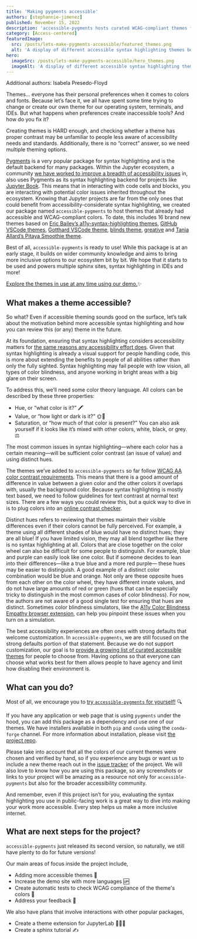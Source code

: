 ```yaml
---
title: 'Making pygments accessible'
authors: [stephannie-jimenez]
published: November 15, 2022
description: 'accessible-pygments hosts curated WCAG-compliant themes for all your syntax highlighting needs.'
category: [Access-centered]
featuredImage:
  src: /posts/lets-make-pygments-accessible/featured_themes.png
  alt: 'A display of different accessible syntax highlighting themes being applied to the same example code.'
hero:
  imageSrc: /posts/lets-make-pygments-accessible/hero_themes.png
  imageAlt: 'A display of different accessible syntax highlighting themes being applied to the same example code.'
---
```


Additional authors: Isabela Presedo-Floyd

Themes… everyone has their personal preferences when it comes to colors and fonts. Because let’s face it, we all have spent some time trying to change or create our own theme for our operating system, terminals, and IDEs. But what happens when preferences create inaccessible tools? And how do you fix it?

Creating themes is HARD enough, and checking whether a theme has proper contrast may be unfamiliar to people less aware of accessibility needs and standards. Additionally, there is no “correct” answer, so we need multiple theming options.

[Pygments](https://pygments.org/) is a very popular package for syntax highlighting and is the default backend for many packages. Within the Jupyter ecosystem, a community [we have worked to improve a breadth of accessibility issues](https://jupyter-a11y.netlify.app/) in, also uses Pygments as its syntax highlighting backend for projects like [Jupyter Book](https://jupyterbook.org/en/stable/intro.html). This means that in interacting with code cells and blocks, you are interacting with potential color issues inherited throughout the ecosystem. Knowing that Jupyter projects are far from the only ones that could benefit from accessibility-considerate syntax highlighting, we created our package named `accessible-pygments` to host themes that already had accessible and WCAG-compliant colors. To date, this includes 16 brand new themes based on [Eric Bailey’s a11y-syntax-highlighting themes](https://github.com/ericwbailey/a11y-syntax-highlighting), [GitHub VSCode themes](https://github.com/primer/github-vscode-theme), [Gotthard VSCode theme](https://github.com/janbiasi/vscode-gotthard-theme/), [blinds theme](https://github.com/orbulant/blinds-theme), [greative](https://github.com/SumanKhdka/Greative-VSCode-Theme) and [Tania Allard’s Pitaya Smoothie theme](https://github.com/trallard/pitaya_smoothie).

Best of all, `accessible-pygments` is ready to use! While this package is at an early stage, it builds on wider community knowledge and aims to bring more inclusive options to our ecosystem bit by bit. We hope that it starts to be used and powers multiple sphinx sites, syntax highlighting in IDEs and more!

[Explore the themes in use at any time using our demo.](https://quansight-labs.github.io/accessible-pygments/)✨

## What makes a theme accessible?

So what? Even if accessible theming sounds good on the surface, let’s talk about the motivation behind more accessible syntax highlighting and how you can review this (or any) theme in the future.

At its foundation, ensuring that syntax highlighting considers accessibility matters for [the same reasons any accessibility effort does](https://www.w3.org/WAI/fundamentals/accessibility-intro/#context). Given that syntax highlighting is already a visual support for people handling code, this is more about extending the benefits to people of all abilities rather than only the fully sighted. Syntax highlighting may fail people with low vision, all types of color blindness, and anyone working in bright areas with a big glare on their screen.

To address this, we’ll need some color theory language. All colors can be described by these three properties:

- Hue, or “what color is it?” 🖍
- Value, or “how light or dark is it?” 🌞🌚
- Saturation, or “how much of that color is present?” You can also ask yourself if it looks like it’s mixed with other colors, white, black, or grey. ⚖️

The most common issues in syntax highlighting—where each color has a certain meaning—will be sufficient color contrast (an issue of value) and using distinct hues.

The themes we’ve added to `accessible-pygments` so far follow [WCAG AA color contrast requirements](https://www.w3.org/TR/WCAG22/#contrast-minimum). This means that there is a good amount of difference in value between a given color and the other colors it overlaps with, usually the background color. Because syntax highlighting is mostly text based, we need to follow guidelines for text contrast at normal text sizes. There are a few ways you could review this, but a quick way to dive in is to plug colors into an [online contrast checker](https://webaim.org/resources/contrastchecker).

Distinct hues refers to reviewing that themes maintain their visible differences even if their colors cannot be fully perceived. For example, a theme using all different shades of blue would have no distinct hues; they are all blue! If you have limited vision, they may all blend together like there is no syntax highlighting at all. Colors that are close together on the color wheel can also be difficult for some people to distinguish. For example, blue and purple can easily look like one color. But if someone decides to lean into their differences—like a true blue and a more red purple— these hues may be easier to distinguish. A good example of a distinct color combination would be blue and orange. Not only are these opposite hues from each other on the color wheel, they have different innate values, and do not have large amounts of red or green (hues that can be especially tricky to distinguish in the most common cases of color blindness). For now, the authors are not aware of a good single test for ensuring that hues are distinct. Sometimes color blindness simulators, like the [A11y Color Blindness Empathy browser extension](https://vinceumo.github.io/A11Y-Color-Blindness-Empathy-Test/), can help you pinpoint these issues when you turn on a simulation.

The best accessibility experiences are often ones with strong defaults that welcome customization. In `accessible-pygments`, we are still focused on the strong defaults portion of that statement. Because we do not support customization, our goal is to [provide a growing list of curated accessible themes](https://github.com/Quansight-Labs/accessible-pygments/issues/2) for people to choose from. Having options so that everyone can choose what works best for them allows people to have agency and limit how disabling their environment is.

## What can you do?

Most of all, we encourage you to [try `accessible-pygments` for yourself!](https://quansight-labs.github.io/accessible-pygments/) 🔍

If you have any application or web page that is using `pygments` under the hood, you can add this package as a dependency and use one of our themes.
We have installers available in both `pip` and `conda` using the `conda-forge` channel. For more information about installation, please visit [the project repo](https://github.com/Quansight-Labs/accessible-pygments).

Please take into account that all the colors of our current themes were chosen and verified by hand, so if you experience any bugs or want us to include a new theme reach out in the [issue tracker](https://github.com/Quansight-Labs/accessible-pygments/issues) of the project. We will also love to know how you are using this package, so any screenshots or links to your project will be amazing as a resource not only for `accessible-pygments` but also for the broader accessibility community.

And remember, even if this project isn’t for you, evaluating the syntax highlighting you use in public-facing work is a great way to dive into making your work more accessible. Every step helps us make a more inclusive internet.

## What are next steps for the project?

`accessible-pygments` just released its second version, so naturally, we still have plenty to do for future versions!

Our main areas of focus inside the project include,

- Adding more accessible themes 🎨
- Increase the demo site with more languages 🆙
- Create automatic tests to check WCAG compliance of the theme's colors 🌟
- Address your feedback 👀

We also have plans that involve interactions with other popular packages,

- Create a theme extension for JupyterLab 👩🏼‍🎨
- Create a sphinx tutorial ✍️
